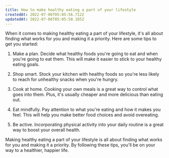 ```yaml
---
title: How to make healthy eating a part of your lifestyle
createdAt: 2022-07-06T05:05:56.712Z
updatedAt: 2022-07-06T05:05:58.185Z
---
```


When it comes to making healthy eating a part of your lifestyle, it's all about finding what works for you and making it a priority. Here are some tips to get you started:

1. Make a plan. Decide what healthy foods you're going to eat and when you're going to eat them. This will make it easier to stick to your healthy eating goals.

2. Shop smart. Stock your kitchen with healthy foods so you're less likely to reach for unhealthy snacks when you're hungry.

3. Cook at home. Cooking your own meals is a great way to control what goes into them. Plus, it's usually cheaper and more delicious than eating out.

4. Eat mindfully. Pay attention to what you're eating and how it makes you feel. This will help you make better food choices and avoid overeating.

5. Be active. Incorporating physical activity into your daily routine is a great way to boost your overall health.

Making healthy eating a part of your lifestyle is all about finding what works for you and making it a priority. By following these tips, you'll be on your way to a healthier, happier life.
